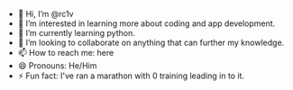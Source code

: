 - 👋 Hi, I’m @rc1v
- 👀 I’m interested in learning more about coding and app development.
- 🌱 I’m currently learning python.
- 💞️ I’m looking to collaborate on anything that can further my knowledge.
- 📫 How to reach me: here
- 😄 Pronouns: He/Him
- ⚡ Fun fact: I've ran a marathon with 0 training leading in to it. 

<!---
rc1v/rc1v is a ✨ special ✨ repository because its `README.md` (this file) appears on your GitHub profile.
You can click the Preview link to take a look at your changes.
--->
